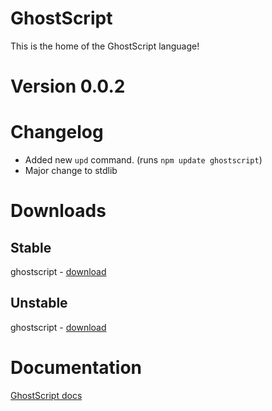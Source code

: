 # GhostScript
This is the home of the GhostScript language!

# Version 0.0.2

# Changelog
- Added new `upd` command. (runs `npm update ghostscript`)
- Major change to stdlib

# Downloads
## Stable
ghostscript - <a href="" download>download</a>

## Unstable
ghostscript - <a href="" download>download</a>

# Documentation
<a href="https://docs.google.com/document/d/1v5lAGBtDkGrv2eEFVrlzB9dqm6KoyQWsBLZ5BTpgsb0/edit?usp=sharing">GhostScript docs</a>
